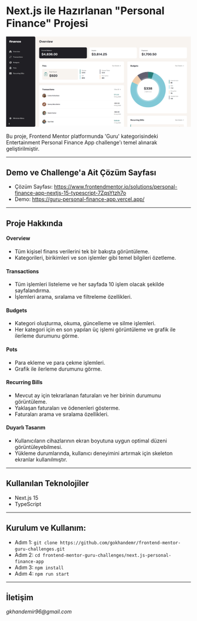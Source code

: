 # Next.js ile Hazırlanan "Personal Finance" Projesi

![Personal Finance](./public/images.gif)

Bu proje, Frontend Mentor platformunda 'Guru' kategorisindeki Entertainment Personal Finance App challenge'ı temel alınarak geliştirilmiştir.

---

## Demo ve Challenge'a Ait Çözüm Sayfası
* Çözüm Sayfası: https://www.frontendmentor.io/solutions/personal-finance-app-nextjs-15-typescript-7ZqsYtzh7o
* Demo: https://guru-personal-finance-app.vercel.app/

---

## Proje Hakkında
#### Overview
* Tüm kişisel finans verilerini tek bir bakışta görüntüleme.
* Kategorileri, birikimleri ve son işlemler gibi temel bilgileri özetleme.
#### Transactions
* Tüm işlemleri listeleme ve her sayfada 10 işlem olacak şekilde sayfalandırma.
* İşlemleri arama, sıralama ve filtreleme özellikleri.
#### Budgets
* Kategori oluşturma, okuma, güncelleme ve silme işlemleri.
* Her kategori için en son yapılan üç işlemi görüntüleme ve grafik ile ilerleme durumunu görme.
#### Pots
* Para ekleme ve para çekme işlemleri.
* Grafik ile ilerleme durumunu görme.
#### Recurring Bills
* Mevcut ay için tekrarlanan faturaları ve her birinin durumunu görüntüleme.
* Yaklaşan faturaları ve ödenenleri gösterme.
* Faturaları arama ve sıralama özellikleri.
#### Duyarlı Tasarım
* Kullanıcıların cihazlarının ekran boyutuna uygun optimal düzeni görüntüleyebilmesi.
* Yükleme durumlarında, kullanıcı deneyimini artırmak için skeleton ekranlar kullanılmıştır.

---

## Kullanılan Teknolojiler
* Next.js 15
* TypeScript

---

## Kurulum ve Kullanım:
* Adım 1: `git clone https://github.com/gokhandemr/frontend-mentor-guru-challenges.git`
* Adım 2: `cd frontend-mentor-guru-challenges/next.js-personal-finance-app`
* Adım 3: `npm install`
* Adım 4: `npm run start`

---

## İletişim
_gkhandemir96@gmail.com_
